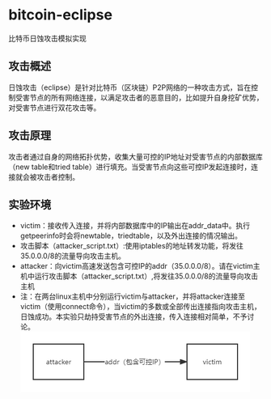 # bitcoin-eclipse
比特币日蚀攻击模拟实现
## 攻击概述
日蚀攻击（eclipse）是针对比特币（区块链）P2P网络的一种攻击方式，旨在控制受害节点的所有网络连接，以满足攻击者的恶意目的，比如提升自身挖矿优势，对受害节点进行双花攻击等。
## 攻击原理
攻击者通过自身的网络拓扑优势，收集大量可控的IP地址对受害节点的内部数据库（new table和tried table）进行填充。当受害节点向这些可控IP发起连接时，连接就会被攻击者控制。
## 实验环境
* victim：接收传入连接，并将内部数据库中的IP输出在addr_data中。执行getpeerinfo时会将newtable，triedtable，以及外出连接的情况输出。
* 攻击脚本（attacker_script.txt）:使用iptables的地址转发功能，将发往35.0.0.0/8的流量导向攻击主机。
* attacker：向victim高速发送包含可控IP的addr（35.0.0.0/8）。请在victim主机中运行攻击脚本（attacker_script.txt）,将发往35.0.0.0/8的流量导向攻击主机
* 注：在两台linux主机中分别运行victim与attacker，并将attacker连接至victim（使用connect命令），当victim的多数或全部传出连接指向攻击主机，日蚀成功。本实验只劫持受害节点的外出连接，传入连接相对简单，不予讨论。
![image](https://github.com/yangsir8/bitcoin-eclipse/blob/main/attack.png)
